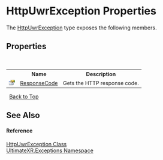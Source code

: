 # HttpUwrException Properties
 

The <a href="T_UltimateXR_Exceptions_HttpUwrException">HttpUwrException</a> type exposes the following members.


## Properties
&nbsp;<table><tr><th></th><th>Name</th><th>Description</th></tr><tr><td>![Public property](media/pubproperty.gif "Public property")</td><td><a href="P_UltimateXR_Exceptions_HttpUwrException_ResponseCode">ResponseCode</a></td><td>
Gets the HTTP response code.</td></tr></table>&nbsp;
<a href="#httpuwrexception-properties">Back to Top</a>

## See Also


#### Reference
<a href="T_UltimateXR_Exceptions_HttpUwrException">HttpUwrException Class</a><br /><a href="N_UltimateXR_Exceptions">UltimateXR.Exceptions Namespace</a><br />